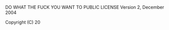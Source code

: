  DO WHAT THE FUCK YOU WANT TO PUBLIC LICENSE 
                    Version 2, December 2004 

 Copyright (C) 20